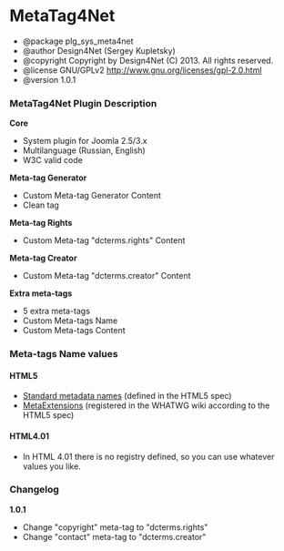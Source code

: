 # MetaTag4Net

 * @package    plg_sys_meta4net
 * @author     Design4Net (Sergey Kupletsky)
 * @copyright  Copyright by Design4Net (C) 2013. All rights reserved.
 * @license    GNU/GPLv2 http://www.gnu.org/licenses/gpl-2.0.html
 * @version    1.0.1

### MetaTag4Net Plugin Description

**Core**
 * System plugin for Joomla 2.5/3.x
 * Multilanguage (Russian, English)
 * W3C valid code

**Meta-tag Generator**
 * Custom Meta-tag Generator Content
 * Clean tag

**Meta-tag Rights**
 * Custom Meta-tag "dcterms.rights" Content
 
**Meta-tag Creator**
 * Custom Meta-tag "dcterms.creator" Content
 
**Extra meta-tags**
 * 5 extra meta-tags
 * Custom Meta-tags Name
 * Custom Meta-tags Content

### Meta-tags Name values

#### HTML5

 * [Standard metadata names](http://www.w3.org/TR/html5/document-metadata.html#standard-metadata-names) (defined in the HTML5 spec)
 * [MetaExtensions](http://wiki.whatwg.org/wiki/MetaExtensions) (registered in the WHATWG wiki according to the HTML5 spec)

#### HTML4.01
 * In HTML 4.01 there is no registry defined, so you can use whatever values you like.

### Changelog

**1.0.1**
 * Change "copyright" meta-tag to "dcterms.rights"
 * Change "contact" meta-tag to "dcterms.creator"
